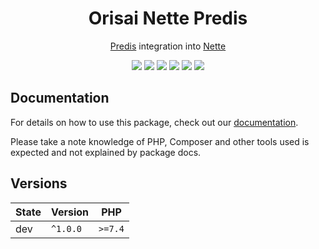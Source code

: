 <h1 align="center">Orisai Nette Predis</h1>

<p align="center">
	<a href="https://github.com/predis/predis">Predis</a> integration into <a href="https://nette.org">Nette</a>
</p>

<p align=center>
  <a href="https://github.com/orisai/nette-predis/actions?query=workflow%3Aci"><img src="https://github.com/orisai/nette-predis/workflows/ci/badge.svg"></a>
  <a href="https://coveralls.io/r/orisai/nette-predis"><img src="https://badgen.net/coveralls/c/github/orisai/nette-predis/v1.x?cache=300"></a>
  <a href="https://dashboard.stryker-mutator.io/reports/github.com/orisai/nette-predis/v1.x"><img src="https://badge.stryker-mutator.io/github.com/orisai/nette-predis/v1.x"></a>
  <a href="https://packagist.org/packages/orisai/nette-predis"><img src="https://badgen.net/packagist/dt/orisai/nette-predis?cache=3600"></a>
  <a href="https://packagist.org/packages/orisai/nette-predis"><img src="https://badgen.net/packagist/v/orisai/nette-predis?cache=3600"></a>
  <a href="https://choosealicense.com/licenses/mpl-2.0/"><img src="https://badgen.net/badge/license/MPL-2.0/blue?cache=3600"></a>
<p>

## Documentation

For details on how to use this package, check out our [documentation](docs/README.md).

Please take a note knowledge of PHP, Composer and other tools used is expected and not explained by package docs.

## Versions

| State  | Version      | PHP     |
|--------|--------------|---------|
| dev    | `^1.0.0`     | `>=7.4` |
